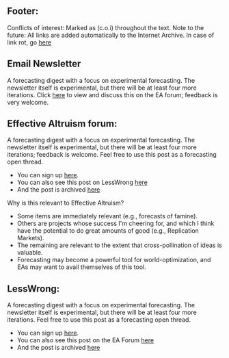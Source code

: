 ## Footer:
Conflicts of interest: Marked as (c.o.i) throughout the text. 
Note to the future: All links are added automatically to the Internet Archive. In case of link rot, go [here](https://archive.org/)

## Email Newsletter
A forecasting digest with a focus on experimental forecasting. The newsletter itself is experimental, but there will be at least four more iterations. Click [here]() to view and discuss this on the EA forum; feedback is very welcome. 

## Effective Altruism forum:

A forecasting digest with a focus on experimental forecasting.  The newsletter itself is experimental, but there will be at least four more iterations; feedback is welcome. Feel free to use this post as a forecasting open thread. 

- You can sign up [here](https://mailchi.mp/18fccca46f83/forecastingnewsletter). 
- You can also see this post on LessWrong [here]() 
- And the post is archived [here](https://nunosempere.github.io/ea/ForecastingNewsletter/)

Why is this relevant to Effective Altruism? 
- Some items are immediately relevant (e.g., forecasts of famine).
- Others are projects whose success I'm cheering for, and which I think have the potential to do great amounts of good (e.g., Replication Markets).
- The remaining are relevant to the extent that cross-pollination of ideas is valuable. 
- Forecasting may become a powerful tool for world-optimization, and EAs may want to avail themselves of this tool. 

## LessWrong:
A forecasting digest with a focus on experimental forecasting.  The newsletter itself is experimental, but there will be at least four more iterations. Feel free to use this post as a forecasting open thread. 
- You can sign up [here](https://mailchi.mp/18fccca46f83/forecastingnewsletter). 
- You can also see this post on the EA Forum [here]() 
- And the post is archived [here](https://nunosempere.github.io/ea/ForecastingNewsletter/)
